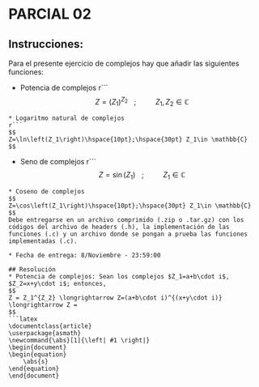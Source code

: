 # PARCIAL 02
## Instrucciones:
Para el presente ejercicio de complejos hay que añadir las siguientes funciones:
* Potencia de complejos
r```
$$
Z=(Z_1)^{Z_2}\hspace{10pt};\hspace{30pt} Z_1,Z_2\in \mathbb{C}
$$
```
* Logaritmo natural de complejos
r```
$$
Z=\ln\left(Z_1\right)\hspace{10pt};\hspace{30pt} Z_1\in \mathbb{C}
$$
```
* Seno de complejos
r```
$$
Z=\sin\left(Z_1\right)\hspace{10pt};\hspace{30pt} Z_1\in \mathbb{C}
$$
```
* Coseno de complejos
$$
Z=\cos\left(Z_1\right)\hspace{10pt};\hspace{30pt} Z_1\in \mathbb{C}
$$
Debe entregarse en un archivo comprimido (.zip o .tar.gz) con los códigos del archivo de headers (.h), la implementación de las funciones (.c) y un archivo donde se pongan a prueba las funciones implementadas (.c).

* Fecha de entrega: 8/Noviembre - 23:59:00

## Resolución
* Potencia de complejos: Sean los complejos $Z_1=a+b\cdot i$, $Z_2=x+y\cdot i$; entonces,
$$
Z = Z_1^{Z_2} \longrightarrow Z=(a+b\cdot i)^{(x+y\cdot i)} \longrightarrow Z = 
$$
```latex
\documentclass{article}
\userpackage{asmath}
\newcommand{\abs}[1]{\left| #1 \right|}
\begin{document}
\begin{equation}
    \abs{s}
\end{equation}
\end{document}
```
